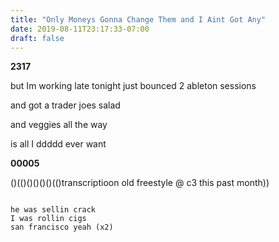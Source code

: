 ```yaml
---
title: "Only Moneys Gonna Change Them and I Aint Got Any"
date: 2019-08-11T23:17:33-07:00
draft: false
---
```


**2317**

but Im working late tonight just bounced 2 ableton sessions

and got a trader joes salad

and veggies all the way

is all I ddddd ever want





**00005**



()(()()()()()(()transcriptioon old freestyle @ c3 this past month))

```

he was sellin crack
I was rollin cigs
san francisco yeah (x2)

```
